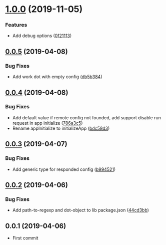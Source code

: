 # [1.0.0](https://github.com/EndyKaufman/ngx-remote-config/compare/0.0.5...1.0.0) (2019-11-05)

### Features

- Add debug options ([0f21113](https://github.com/EndyKaufman/ngx-remote-config/commit/0f21113b32de7b36aeaabbcf6d0f7a1130c0d34b))

## [0.0.5](https://github.com/EndyKaufman/ngx-remote-config/compare/0.0.4...0.0.5) (2019-04-08)

### Bug Fixes

- Add work dot with empty config ([db5b384](https://github.com/EndyKaufman/ngx-remote-config/commit/db5b384))

## [0.0.4](https://github.com/EndyKaufman/ngx-remote-config/compare/0.0.3...0.0.4) (2019-04-08)

### Bug Fixes

- Add default value if remote config not founded, add support disable run request in app initialize ([786a3c5](https://github.com/EndyKaufman/ngx-remote-config/commit/786a3c5))
- Rename appInitialize to initializeApp ([bdc58d3](https://github.com/EndyKaufman/ngx-remote-config/commit/bdc58d3))

## [0.0.3](https://github.com/EndyKaufman/ngx-remote-config/compare/0.0.2...0.0.3) (2019-04-07)

### Bug Fixes

- Add generic type for responded config ([b994521](https://github.com/EndyKaufman/ngx-remote-config/commit/b994521))

## [0.0.2](https://github.com/EndyKaufman/ngx-remote-config/compare/0.0.1...0.0.2) (2019-04-06)

### Bug Fixes

- Add path-to-regexp and dot-object to lib package.json ([44cd3bb](https://github.com/EndyKaufman/ngx-remote-config/commit/44cd3bb))

## 0.0.1 (2019-04-06)

- First commit
